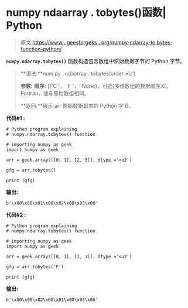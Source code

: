 # numpy ndaarray . tobytes()函数| Python

> 原文:[https://www . geesforgeks . org/numpy-ndarray-to bytes-function-python/](https://www.geeksforgeeks.org/numpy-ndarray-tobytes-function-python/)

**`numpy.ndarray.tobytes()`** 函数构造包含数组中原始数据字节的 Python 字节。

> **语法:**num py . ndaarray . tobytes(order =‘c’)
> 
> **参数:**
> **顺序:** [{'C '，' F '，' None}，可选]多维数组的数据顺序:C，Fortran，或与原始数组相同。
> 
> **返回:**展示 arr 原始数据副本的 Python 字节。

**代码#1 :**

```
# Python program explaining
# numpy.ndarray.tobytes() function

# importing numpy as geek 
import numpy as geek

arr = geek.array([[0, 1], [2, 3]], dtype ='<u2')

gfg = arr.tobytes()

print (gfg)
```

**输出:**

```
b'\x00\x00\x01\x00\x02\x00\x03\x00'

```

**代码#2 :**

```
# Python program explaining
# numpy.ndarray.tobytes() function

# importing numpy as geek 
import numpy as geek

arr = geek.array([[0, 1], [2, 3]], dtype ='<u2')

gfg = arr.tobytes('F')

print (gfg)
```

**输出:**

```
b'\x00\x00\x02\x00\x01\x00\x03\x00'

```